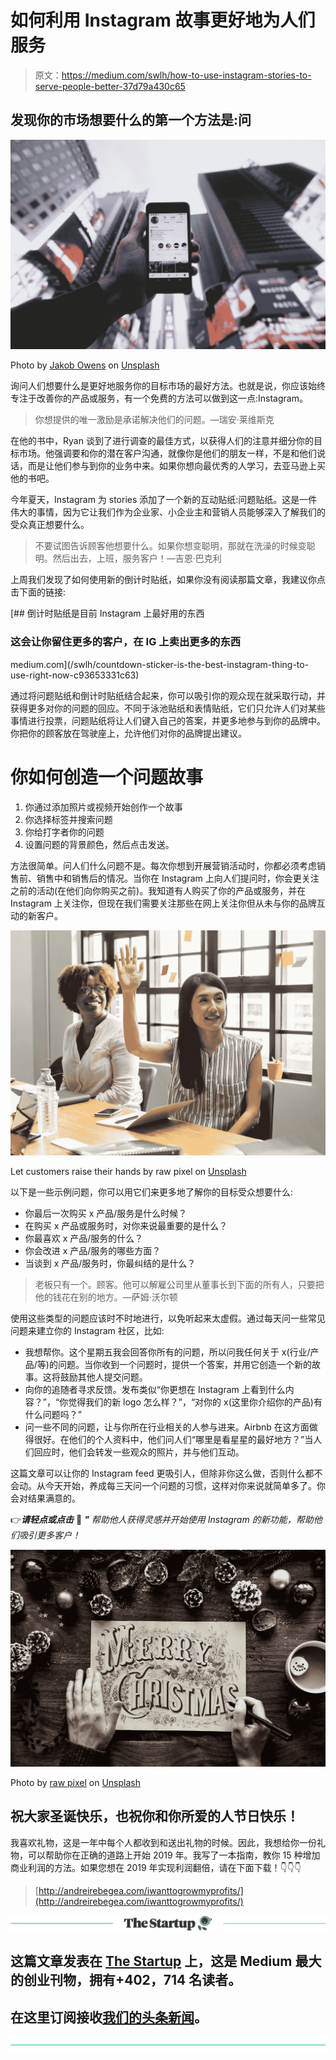 # 如何利用 Instagram 故事更好地为人们服务

> 原文：<https://medium.com/swlh/how-to-use-instagram-stories-to-serve-people-better-37d79a430c65>

## 发现你的市场想要什么的第一个方法是:问

![](img/5167c2af82de731032a38d84b4d99f1d.png)

Photo by [Jakob Owens](https://unsplash.com/@jakobowens1?utm_source=medium&utm_medium=referral) on [Unsplash](https://unsplash.com?utm_source=medium&utm_medium=referral)

询问人们想要什么是更好地服务你的目标市场的最好方法。也就是说，你应该始终专注于改善你的产品或服务，有一个免费的方法可以做到这一点:Instagram。

> 你想提供的唯一激励是承诺解决他们的问题。―瑞安·莱维斯克

在他的书中，Ryan 谈到了进行调查的最佳方式，以获得人们的注意并细分你的目标市场。他强调要和你的潜在客户沟通，就像你是他们的朋友一样，不是和他们说话，而是让他们参与到你的业务中来。如果你想向最优秀的人学习，去亚马逊上买他的书吧。

今年夏天，Instagram 为 stories 添加了一个新的互动贴纸:问题贴纸。这是一件伟大的事情，因为它让我们作为企业家、小企业主和营销人员能够深入了解我们的受众真正想要什么。

> 不要试图告诉顾客他想要什么。如果你想变聪明，那就在洗澡的时候变聪明。然后出去，上班，服务客户！—吉恩·巴克利

上周我们发现了如何使用新的倒计时贴纸，如果你没有阅读那篇文章，我建议你点击下面的链接:

[](/swlh/countdown-sticker-is-the-best-instagram-thing-to-use-right-now-c93653331c63) [## 倒计时贴纸是目前 Instagram 上最好用的东西

### 这会让你留住更多的客户，在 IG 上卖出更多的东西

medium.com](/swlh/countdown-sticker-is-the-best-instagram-thing-to-use-right-now-c93653331c63) 

通过将问题贴纸和倒计时贴纸结合起来，你可以吸引你的观众现在就采取行动，并获得更多对你的问题的回应。不同于泳池贴纸和表情贴纸，它们只允许人们对某些事情进行投票，问题贴纸将让人们键入自己的答案，并更多地参与到你的品牌中。你把你的顾客放在驾驶座上，允许他们对你的品牌提出建议。

# **你如何创造一个问题故事**

1.  你通过添加照片或视频开始创作一个故事
2.  你选择标签并搜索问题
3.  你给打字者你的问题
4.  设置问题的背景颜色，然后点击发送。

方法很简单。问人们什么问题不是。每次你想到开展营销活动时，你都必须考虑销售前、销售中和销售后的情况。当你在 Instagram 上向人们提问时，你会更关注之前的活动(在他们向你购买之前)。我知道有人购买了你的产品或服务，并在 Instagram 上关注你，但现在我们需要关注那些在网上关注你但从未与你的品牌互动的新客户。

![](img/7fb3f5f76e54e517e6f843e31fa67098.png)

Let customers raise their hands by raw pixel on [Unsplash](https://unsplash.com?utm_source=medium&utm_medium=referral)

以下是一些示例问题，你可以用它们来更多地了解你的目标受众想要什么:

*   你最后一次购买 x 产品/服务是什么时候？
*   在购买 x 产品或服务时，对你来说最重要的是什么？
*   你最喜欢 x 产品/服务的什么？
*   你会改进 x 产品/服务的哪些方面？
*   当谈到 x 产品/服务时，你最纠结的是什么？

> 老板只有一个。顾客。他可以解雇公司里从董事长到下面的所有人，只要把他的钱花在别的地方。—萨姆·沃尔顿

使用这些类型的问题应该时不时地进行，以免听起来太虚假。通过每天问一些常见问题来建立你的 Instagram 社区，比如:

*   我想帮你。这个星期五我会回答你所有的问题，所以问我任何关于 x(行业/产品/等)的问题。当你收到一个问题时，提供一个答案，并用它创造一个新的故事。这将鼓励其他人提交问题。
*   向你的追随者寻求反馈。发布类似“你更想在 Instagram 上看到什么内容？”，“你觉得我们的新 logo 怎么样？”，“对你的 x(这里你介绍你的产品)有什么问题吗？”
*   问一些不同的问题，让与你所在行业相关的人参与进来。Airbnb 在这方面做得很好。在他们的个人资料中，他们问人们“哪里是看星星的最好地方？”当人们回应时，他们会转发一些观众的照片，并与他们互动。

这篇文章可以让你的 Instagram feed 更吸引人，但除非你这么做，否则什么都不会动。从今天开始，养成每三天问一个问题的习惯，这样对你来说就简单多了。你会对结果满意的。

👉***请轻点或点击*** 👏 ***"*** *帮助他人获得灵感并开始使用 Instagram 的新功能，帮助他们吸引更多客户！*

![](img/ef0820f19d4305d4de36b4c221523e33.png)

Photo by [raw pixel](https://unsplash.com/@rawpixel?utm_source=medium&utm_medium=referral) on [Unsplash](https://unsplash.com?utm_source=medium&utm_medium=referral)

## 祝大家圣诞快乐，也祝你和你所爱的人节日快乐！

我喜欢礼物，这是一年中每个人都收到和送出礼物的时候。因此，我想给你一份礼物，可以帮助你在正确的道路上开始 2019 年。我写了一本指南，教你 15 种增加商业利润的方法。如果您想在 2019 年实现利润翻倍，请在下面下载！👇👇👇

> [http://andreirebegea.com/iwanttogrowmyprofits/](http://andreirebegea.com/iwanttogrowmyprofits/)

[![](img/308a8d84fb9b2fab43d66c117fcc4bb4.png)](https://medium.com/swlh)

## 这篇文章发表在 [The Startup](https://medium.com/swlh) 上，这是 Medium 最大的创业刊物，拥有+402，714 名读者。

## 在这里订阅接收[我们的头条新闻](http://growthsupply.com/the-startup-newsletter/)。

[![](img/b0164736ea17a63403e660de5dedf91a.png)](https://medium.com/swlh)